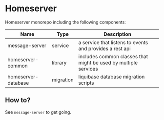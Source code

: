# Homeserver

Homeserver monorepo including the following components:

| Name                | Type      | Description                                                     |
|---------------------|-----------|-----------------------------------------------------------------|
| message-server      | service   | a service that listens to events and provides a rest api        |
| homeserver-common   | library   | includes common classes that might be used by multiple services |
| homeserver-database | migration | liquibase database migration scripts                            |

## How to?

See `message-server` to get going.